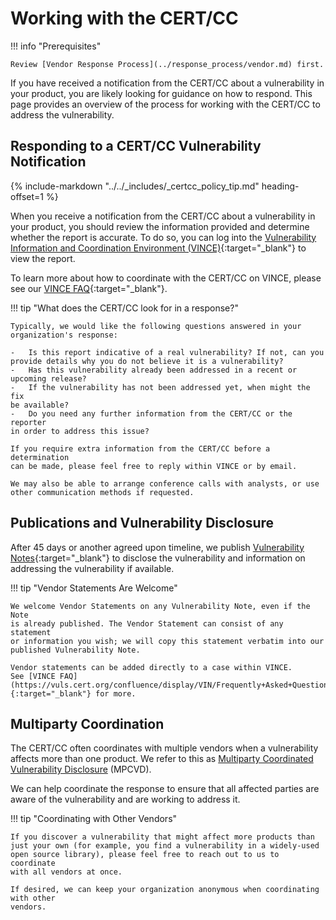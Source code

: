 # Working with the CERT/CC

!!! info "Prerequisites"

    Review [Vendor Response Process](../response_process/vendor.md) first.

If you have received a notification from the CERT/CC about a vulnerability in your product,
you are likely looking for guidance on how to respond.
This page provides an overview of the process for working with the CERT/CC to address the vulnerability.

## Responding to a CERT/CC Vulnerability Notification

{% include-markdown "../../_includes/_certcc_policy_tip.md" heading-offset=1 %}

When you receive a notification from the CERT/CC about a vulnerability in your product,
you should review the information provided and determine whether the report is accurate.
To do so, you can log into the
[Vulnerability Information and Coordination Environment (VINCE)](https://www.kb.cert.org/vince/){:target="_blank"} to view the report.

To learn more about how to coordinate with the CERT/CC on VINCE, please see our
[VINCE FAQ](https://vuls.cert.org/confluence/display/VIN/Frequently+Asked+Questions){:target="_blank"}.

!!! tip "What does the CERT/CC look for in a response?"

    Typically, we would like the following questions answered in your
    organization's response:

    -   Is this report indicative of a real vulnerability? If not, can you
    provide details why you do not believe it is a vulnerability?
    -   Has this vulnerability already been addressed in a recent or
    upcoming release?
    -   If the vulnerability has not been addressed yet, when might the fix
    be available?
    -   Do you need any further information from the CERT/CC or the reporter
    in order to address this issue?

    If you require extra information from the CERT/CC before a determination
    can be made, please feel free to reply within VINCE or by email.

    We may also be able to arrange conference calls with analysts, or use
    other communication methods if requested.

## Publications and Vulnerability Disclosure

After 45 days or another agreed upon timeline, we publish
[Vulnerability Notes](http://www.kb.cert.org/vuls/){:target="_blank"}
to disclose the vulnerability and information on addressing the vulnerability if available.

!!! tip "Vendor Statements Are Welcome"

    We welcome Vendor Statements on any Vulnerability Note, even if the Note
    is already published. The Vendor Statement can consist of any statement
    or information you wish; we will copy this statement verbatim into our
    published Vulnerability Note.

    Vendor statements can be added directly to a case within VINCE.
    See [VINCE FAQ](https://vuls.cert.org/confluence/display/VIN/Frequently+Asked+Questions){:target="_blank"} for more.

## Multiparty Coordination

The CERT/CC often coordinates with multiple vendors when a vulnerability
affects more than one product.
We refer to this as [Multiparty Coordinated Vulnerability Disclosure](../../howto/coordination/mpcvd.md) (MPCVD).

We can help coordinate the response to ensure that all affected parties are aware of the vulnerability and are
working to address it.

!!! tip "Coordinating with Other Vendors"

    If you discover a vulnerability that might affect more products than
    just your own (for example, you find a vulnerability in a widely-used
    open source library), please feel free to reach out to us to coordinate
    with all vendors at once.    

    If desired, we can keep your organization anonymous when coordinating with other
    vendors.

